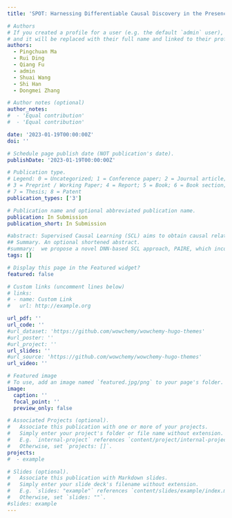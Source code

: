 ```yaml
---
title: 'SPOT: Harnessing Differentiable Causal Discovery in the Presence of Latent Confounders with Skeleton Posterior'

# Authors
# If you created a profile for a user (e.g. the default `admin` user), write the username (folder name) here
# and it will be replaced with their full name and linked to their profile.
authors:
  - Pingchuan Ma
  - Rui Ding
  - Qiang Fu
  - admin
  - Shuai Wang 
  - Shi Han
  - Dongmei Zhang

# Author notes (optional)
author_notes:
#  - 'Equal contribution'
#  - 'Equal contribution'

date: '2023-01-19T00:00:00Z'
doi: ''

# Schedule page publish date (NOT publication's date).
publishDate: '2023-01-19T00:00:00Z'

# Publication type.
# Legend: 0 = Uncategorized; 1 = Conference paper; 2 = Journal article;
# 3 = Preprint / Working Paper; 4 = Report; 5 = Book; 6 = Book section;
# 7 = Thesis; 8 = Patent
publication_types: ['3']

# Publication name and optional abbreviated publication name.
publication: In Submission
publication_short: In Submission

#abstract: Supervised Causal Learning (SCL) aims to obtain causal relations from observational data, leveraging the model learned from prior datasets with ground truth causal relations. Deep Neural Network (DNN) based SCL, which learns DNNs as causal models, has gained significant attention with its numerous advantages. A recently proposed transformer-based architecture employs sample-wise and node-wise attention mechanisms to capture representations of individual variables. In the inference stage, the trained model takes the test data as input and outputs a Directed Acyclic Graph (DAG) represented as a weighted adjacency matrix. However, this paper identifies two limitations of these approaches. First, using the adjacency matrix as a learning target yield inconsistent results w.r.t. structure identifiability. Second, current network architecture does not adequately encode the essential characteristics for learning causal structures. To address these issues, we propose a novel DNN-based SCL approach, PAIRE, which incorporates a unique pairwise encoder module with a unidirectional attention layer. By taking both node features and pairwise features as layer input, it can model the internal and external relationships of variable pairs. In addition, we use a skeleton matrix along with a v-tensor, a third-order tensor representing v-structures, as our output, so as to represent the Markov Equivalence Class (MEC), which resolves identifiability inconsistency. Empirical evidence indicates PAIRE significantly outperforms other DNN-based SCL approaches.
## Summary. An optional shortened abstract.
#summary:  we propose a novel DNN-based SCL approach, PAIRE, which incorporates a unique pairwise encoder module with a unidirectional attention layer. By taking both node features and pairwise features as layer input, it can model the internal and external relationships of variable pairs. In addition, we use a skeleton matrix along with a v-tensor, a third-order tensor representing v-structures, as our output, so as to represent the Markov Equivalence Class (MEC), which resolves identifiability inconsistency.
tags: []

# Display this page in the Featured widget?
featured: false

# Custom links (uncomment lines below)
# links:
# - name: Custom Link
#   url: http://example.org

url_pdf: ''
url_code: ''
#url_dataset: 'https://github.com/wowchemy/wowchemy-hugo-themes'
#url_poster: ''
#url_project: ''
url_slides: ''
#url_source: 'https://github.com/wowchemy/wowchemy-hugo-themes'
url_video: ''

# Featured image
# To use, add an image named `featured.jpg/png` to your page's folder.
image:
  caption: ''
  focal_point: ''
  preview_only: false

# Associated Projects (optional).
#   Associate this publication with one or more of your projects.
#   Simply enter your project's folder or file name without extension.
#   E.g. `internal-project` references `content/project/internal-project/index.md`.
#   Otherwise, set `projects: []`.
projects:
#  - example

# Slides (optional).
#   Associate this publication with Markdown slides.
#   Simply enter your slide deck's filename without extension.
#   E.g. `slides: "example"` references `content/slides/example/index.md`.
#   Otherwise, set `slides: ""`.
#slides: example
---
```

[//]: # (Supplementary notes can be added here, including [code, math, and images]&#40;https://wowchemy.com/docs/writing-markdown-latex/&#41;.)
